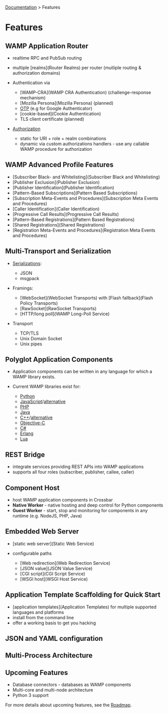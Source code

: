 [Documentation](.) > Features

# Features

## WAMP Application Router

* realtime RPC and PubSub routing
* multiple [realms](Router Realms) per router (mutliple routing & authorization domains)
* Authentication via

  * [WAMP-CRA](WAMP CRA Authentication) (challenge-response mechanism)
  * [Mozilla Persona](Mozilla Persona) (planned)
  * [OTP](OTP-Authentication) (e.g for Google Authenticator)
  * [cookie-based](Cookie Authentication)
  * TLS client certificate (planned)

* [Authorization](Authorization)
  * static for URI + role + realm combinations
  * dynamic via custom authorizations handlers - use any callable WAMP procedure for authorization


## WAMP Advanced Profile Features

+ [Subscriber Black- and Whitelisting](Subscriber Black and Whitelisting)
+ [Publisher Exclusion](Publisher Exclusion)
+ [Publisher Identification](Publisher Identification)
+ [Pattern-Based Subscriptions](Pattern Based Subscriptions)
+ [Subscription Meta-Events and Procedures](Subscription Meta Events and Procedures)
+ [Caller Identification](Caller Identification)
+ [Progressive Call Results](Progressive Call Results)
+ [Pattern-Based Registrations](Pattern Based Registrations)
+ [Shared Registrations](Shared Registrations)
+ [Registration Meta-Events and Procedures](Registration Meta Events and Procedures)


## Multi-Transport and Serialization

* [Serializations](https://github.com/tavendo/WAMP/blob/master/spec/basic.md#serializations):

  * JSON
  * msgpack

* Framings:

  * [WebSocket](WebSocket Transports) with [Flash fallback](Flash Policy Transports)
  * [RawSocket](RawSocket Transports)
  * [HTTP/long poll](WAMP Long-Poll Service)

* Transport

  * TCP/TLS
  * Unix Domain Socket
  * Unix pipes

## Polyglot Application Components

* Application components can be written in any language for which a WAMP library exists.
* Current WAMP libraries exist for:

  * [Python](http://autobahn.ws/python)
  * [JavaScript](http://autobahn.ws/js)/[alternative](https://github.com/KSDaemon/wampy.js)
  * [PHP](https://github.com/voryx/Thruway)
  * [Java](https://github.com/Matthias247/jawampa)
  * [C++](https://github.com/tavendo/AutobahnCpp)/[alternative](https://github.com/ecorm/cppwamp)
  * [Objective-C](https://github.com/mogui/MDWamp)
  * [C#](https://github.com/Code-Sharp/WampSharp)
  * [Erlang](https://github.com/bwegh/awre)
  * [Lua](https://github.com/KSDaemon/Loowy)

## REST Bridge

* integrate services providing REST APIs into WAMP applications
* supports all four roles (subscriber, publisher, callee, caller)

## Component Host

* host WAMP application components in Crossbar
* **Native Worker** - native hosting and deep control for Python components
* **Guest Worker** - start, stop and monitoring for components in any runtime (e.g. NodeJS, PHP, Java)

## Embedded Web Server

* [static web server](Static Web Service)
* configurable paths

  * [Web redirection](Web Redirection Service)
  * [JSON value](JSON Value Service)
  * [CGI script](CGI Script Service)
  * [WSGI host](WSGI Host Service)


## Application Template Scaffolding for Quick Start

* [application templates](Application Templates) for multiple supported languages and platforms
* install from the command line
* offer a working basis to get you hacking

## JSON and YAML configuration

## Multi-Process Architecture



## Upcoming Features

* Database connectors - databases as WAMP components
* Multi-core and multi-node architecture
* Python 3 support

For more details about upcoming features, see the [Roadmap](Roadmap).

